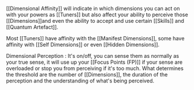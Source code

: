 [[Dimensional Affinity]] will indicate in which dimensions you can act on with your powers as [[Tuners]] but also affect your ability to perceive those [[Dimensions]]and even the ability to accept and use certain [[Skills]] and [[Quantum Artefact]].

Most [[Tuners]] have affinity with the [[Manifest Dimensions]], some have affinity with [[Self Dimensions]] or even [[Hidden Dimensions]].

Dimensional Perception : It's on/off, you can sense them as normally as your true sense, it will use up your [[Focus Points (FP)]] if your sense are overloaded or stop you from perceiving if it's too much. What determines the threshold are the number of [[Dimensions]], the duration of the perception and the understanding of what's being perceived.